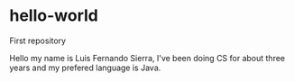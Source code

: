 # hello-world
First repository

Hello my name is Luis Fernando Sierra, I've been doing CS for about three years and my prefered language is Java.
